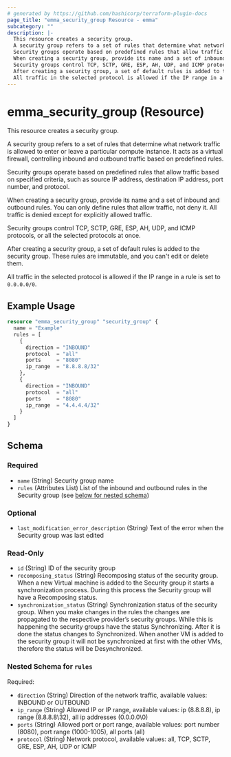 ```yaml
---
# generated by https://github.com/hashicorp/terraform-plugin-docs
page_title: "emma_security_group Resource - emma"
subcategory: ""
description: |-
  This resource creates a security group.
  A security group refers to a set of rules that determine what network traffic is allowed to enter or leave a particular compute instance. It acts as a virtual firewall, controlling inbound and outbound traffic based on predefined rules.
  Security groups operate based on predefined rules that allow traffic based on specified criteria, such as source IP address, destination IP address, port number, and protocol.
  When creating a security group, provide its name and a set of inbound and outbound rules. You can only define rules that allow traffic, not deny it. All traffic is denied except for explicitly allowed traffic.
  Security groups control TCP, SCTP, GRE, ESP, AH, UDP, and ICMP protocols, or all the selected protocols at once.
  After creating a security group, a set of default rules is added to the security group. These rules are immutable, and you can't edit or delete them.
  All traffic in the selected protocol is allowed if the IP range in a rule is set to 0.0.0.0/0.
---
```


# emma_security_group (Resource)

This resource creates a security group.

A security group refers to a set of rules that determine what network traffic is allowed to enter or leave a particular compute instance. It acts as a virtual firewall, controlling inbound and outbound traffic based on predefined rules.

Security groups operate based on predefined rules that allow traffic based on specified criteria, such as source IP address, destination IP address, port number, and protocol.

When creating a security group, provide its name and a set of inbound and outbound rules. You can only define rules that allow traffic, not deny it. All traffic is denied except for explicitly allowed traffic.

Security groups control TCP, SCTP, GRE, ESP, AH, UDP, and ICMP protocols, or all the selected protocols at once.

After creating a security group, a set of default rules is added to the security group. These rules are immutable, and you can't edit or delete them.

All traffic in the selected protocol is allowed if the IP range in a rule is set to `0.0.0.0/0`.

## Example Usage

```terraform
resource "emma_security_group" "security_group" {
  name = "Example"
  rules = [
    {
      direction = "INBOUND"
      protocol  = "all"
      ports     = "8080"
      ip_range  = "8.8.8.8/32"
    },
    {
      direction = "INBOUND"
      protocol  = "all"
      ports     = "8080"
      ip_range  = "4.4.4.4/32"
    }
  ]
}
```

<!-- schema generated by tfplugindocs -->
## Schema

### Required

- `name` (String) Security group name
- `rules` (Attributes List) List of the inbound and outbound rules in the Security group (see [below for nested schema](#nestedatt--rules))

### Optional

- `last_modification_error_description` (String) Text of the error when the Security group was last edited

### Read-Only

- `id` (String) ID of the security group
- `recomposing_status` (String) Recomposing status of the security group. When a new Virtual machine is added to the Security group it starts a synchronization process. During this process the Security group will have a Recomposing status.
- `synchronization_status` (String) Synchronization status of the security group. When you make changes in the rules the changes are propagated to the respective provider’s security groups. While this is happening the security groups have the status Synchronizing. After it is done the status changes to Synchronized. When another VM is added to the security group it will not be synchronized at first with the other VMs, therefore the status will be Desynchronized.

<a id="nestedatt--rules"></a>
### Nested Schema for `rules`

Required:

- `direction` (String) Direction of the network traffic, available values: INBOUND or OUTBOUND
- `ip_range` (String) Allowed IP or IP range, available values: ip (8.8.8.8), ip range (8.8.8.8\32), all ip addresses (0.0.0.0\0)
- `ports` (String) Allowed port or port range, available values: port number (8080), port range (1000-1005), all ports (all)
- `protocol` (String) Network protocol, available values: all, TCP, SCTP, GRE, ESP, AH, UDP or ICMP
